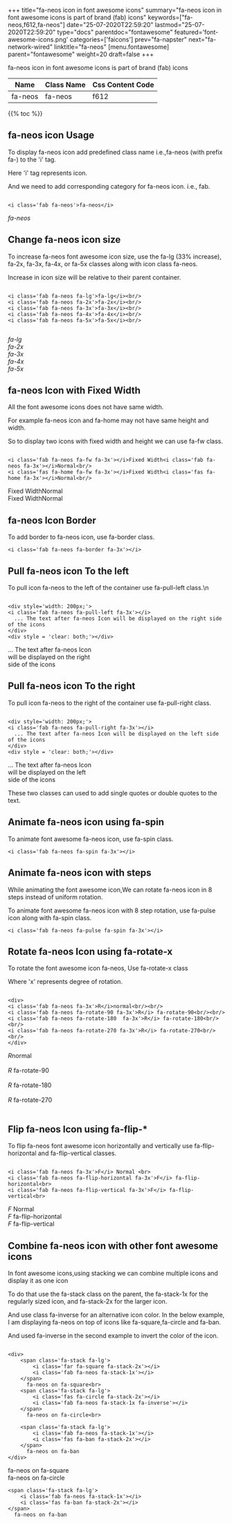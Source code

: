 +++
title="fa-neos icon in font awesome icons"
summary="fa-neos icon in font awesome icons is part of brand (fab) icons"
keywords=["fa-neos,f612,fa-neos"]
date="25-07-2020T22:59:20"
lastmod="25-07-2020T22:59:20"
type="docs"
parentdoc="fontawesome"
featured='font-awesome-icons.png'
categories=['faicons']
prev="fa-napster"
next="fa-network-wired"
linktitle="fa-neos"
[menu.fontawesome]
parent="fontawesome"
weight=20
draft=false
+++


fa-neos icon in font awesome icons is part of brand (fab) icons

<div class='table-responsive'><table class='table'><thead><tr><th>Name</th><th>Class Name</th><th>Css Content Code</th></tr></thead><tbody><tr><td>fa-neos</td><td>fa-neos</td><td>f612</td></tr></tbody></table></div>


{{% toc %}}


## fa-neos icon Usage

To display fa-neos icon add predefined class name i.e.,fa-neos (with prefix fa-) to the 'i' tag.

Here 'i' tag represents icon.

And we need to add corresponding category for fa-neos icon. i.e., fab.


```

<i class='fab fa-neos'>fa-neos</i>
```

<i class='fab fa-neos'>fa-neos</i>




## Change fa-neos icon size
To increase fa-neos font awesome icon size, use the fa-lg (33% increase), fa-2x, fa-3x, fa-4x, or fa-5x classes along with icon class fa-neos.

Increase in icon size will be relative to their parent container. 

```

<i class='fab fa-neos fa-lg'>fa-lg</i><br/>
<i class='fab fa-neos fa-2x'>fa-2x</i><br/>
<i class='fab fa-neos fa-3x'>fa-3x</i><br/>
<i class='fab fa-neos fa-4x'>fa-4x</i><br/>
<i class='fab fa-neos fa-5x'>fa-5x</i><br/>
            
```

<i class='fab fa-neos fa-lg'>fa-lg</i><br/>
<i class='fab fa-neos fa-2x'>fa-2x</i><br/>
<i class='fab fa-neos fa-3x'>fa-3x</i><br/>
<i class='fab fa-neos fa-4x'>fa-4x</i><br/>
<i class='fab fa-neos fa-5x'>fa-5x</i><br/>
            



## fa-neos Icon with Fixed Width 

All the font awesome icons does not have same width.

For example fa-neos icon and fa-home may not have same height and width.

So to display two icons with fixed width and height we can use fa-fw class.


```

<i class='fab fa-neos fa-fw fa-3x'></i>Fixed Width<i class='fab fa-neos fa-3x'></i>Normal<br/>
<i class='fas fa-home fa-fw fa-3x'></i>Fixed Width<i class='fas fa-home fa-3x'></i>Normal<br/>
```

<i class='fab fa-neos fa-fw fa-3x'></i>Fixed Width<i class='fab fa-neos fa-3x'></i>Normal<br/>
<i class='fas fa-home fa-fw fa-3x'></i>Fixed Width<i class='fas fa-home fa-3x'></i>Normal<br/>



## fa-neos Icon Border 

To add border to fa-neos icon, use fa-border class.


```
<i class='fab fa-neos fa-border fa-3x'></i>

```
<i class='fab fa-neos fa-border fa-3x'></i>





## Pull fa-neos icon To the left

To pull icon fa-neos to the left of the container use fa-pull-left class.\n

```

<div style='width: 200px;'>
<i class='fab fa-neos fa-pull-left fa-3x'></i>
  ... The text after fa-neos Icon will be displayed on the right side of the icons
</div>
<div style = 'clear: both;'></div>
```

<div style='width: 200px;'>
<i class='fab fa-neos fa-pull-left fa-3x'></i>
  ... The text after fa-neos Icon will be displayed on the right side of the icons
</div>
<div style = 'clear: both;'></div>




## Pull fa-neos icon To the right
To pull icon fa-neos to the right of the container use fa-pull-right class.

```

<div style='width: 200px;'>
<i class='fab fa-neos fa-pull-right fa-3x'></i>
  ... The text after fa-neos Icon will be displayed on the left side of the icons
</div>
<div style = 'clear: both;'></div>
```

<div style='width: 200px;'>
<i class='fab fa-neos fa-pull-right fa-3x'></i>
  ... The text after fa-neos Icon will be displayed on the left side of the icons
</div>
<div style = 'clear: both;'></div>

These two classes can used to add single quotes or double quotes to the text.


## Animate fa-neos icon using fa-spin
To animate font awesome fa-neos icon, use fa-spin class.

```
<i class='fab fa-neos fa-spin fa-3x'></i>
```
<i class='fab fa-neos fa-spin fa-3x'></i>




## Animate fa-neos icon with steps
While animating the font awesome icon,We can rotate fa-neos icon in 8 steps instead of uniform rotation.

To animate font awesome fa-neos icon with 8 step rotation, use fa-pulse icon along with fa-spin class.


```
<i class='fab fa-neos fa-pulse fa-spin fa-3x'></i>

```
<i class='fab fa-neos fa-pulse fa-spin fa-3x'></i>





## Rotate fa-neos Icon using fa-rotate-x
To rotate the font awesome icon fa-neos, Use fa-rotate-x class

Where 'x' represents degree of rotation.


```

<div>
<i class='fab fa-neos fa-3x'>R</i>normal<br/><br/>
<i class='fab fa-neos fa-rotate-90 fa-3x'>R</i> fa-rotate-90<br/><br/> 
<i class='fab fa-neos fa-rotate-180  fa-3x'>R</i> fa-rotate-180<br/><br/> 
<i class='fab fa-neos fa-rotate-270 fa-3x'>R</i> fa-rotate-270<br/><br/>
</div>
```

<div>
<i class='fab fa-neos fa-3x'>R</i>normal<br/><br/>
<i class='fab fa-neos fa-rotate-90 fa-3x'>R</i> fa-rotate-90<br/><br/> 
<i class='fab fa-neos fa-rotate-180  fa-3x'>R</i> fa-rotate-180<br/><br/> 
<i class='fab fa-neos fa-rotate-270 fa-3x'>R</i> fa-rotate-270<br/><br/>
</div>




## Flip fa-neos Icon using fa-flip-*
To flip fa-neos font awesome icon horizontally and vertically use fa-flip-horizontal and fa-flip-vertical classes. 

```

<i class='fab fa-neos fa-3x'>F</i> Normal <br>
<i class='fab fa-neos fa-flip-horizontal fa-3x'>F</i> fa-flip-horizontal<br>
<i class='fab fa-neos fa-flip-vertical fa-3x'>F</i> fa-flip-vertical<br>
```

<i class='fab fa-neos fa-3x'>F</i> Normal <br>
<i class='fab fa-neos fa-flip-horizontal fa-3x'>F</i> fa-flip-horizontal<br>
<i class='fab fa-neos fa-flip-vertical fa-3x'>F</i> fa-flip-vertical<br>




## Combine fa-neos icon with other font awesome icons
In font awesome icons,using stacking we can combine multiple icons and display it as one icon 

To do that use the fa-stack class on the parent, the fa-stack-1x for the regularly sized icon, and fa-stack-2x for the larger icon.

And use class fa-inverse for an alternative icon color. 
In the below example, I am displaying fa-neos on top of icons like fa-square,fa-circle and fa-ban.

And used fa-inverse in the second example to invert the color of the icon.

```

<div>
    <span class='fa-stack fa-lg'>
        <i class='far fa-square fa-stack-2x'></i>
        <i class='fab fa-neos fa-stack-1x'></i>
    </span>
      fa-neos on fa-square<br>
    <span class='fa-stack fa-lg'>
        <i class='fas fa-circle fa-stack-2x'></i>
        <i class='fab fa-neos fa-stack-1x fa-inverse'></i>
    </span>
      fa-neos on fa-circle<br>

    <span class='fa-stack fa-lg'>
        <i class='fab fa-neos fa-stack-1x'></i>
        <i class='fas fa-ban fa-stack-2x'></i>
    </span>
      fa-neos on fa-ban
</div>
```

<div>
    <span class='fa-stack fa-lg'>
        <i class='far fa-square fa-stack-2x'></i>
        <i class='fab fa-neos fa-stack-1x'></i>
    </span>
      fa-neos on fa-square<br>
    <span class='fa-stack fa-lg'>
        <i class='fas fa-circle fa-stack-2x'></i>
        <i class='fab fa-neos fa-stack-1x fa-inverse'></i>
    </span>
      fa-neos on fa-circle<br>

    <span class='fa-stack fa-lg'>
        <i class='fab fa-neos fa-stack-1x'></i>
        <i class='fas fa-ban fa-stack-2x'></i>
    </span>
      fa-neos on fa-ban
</div>






